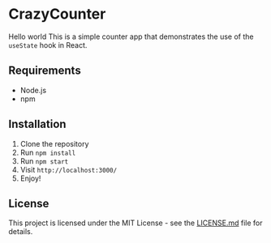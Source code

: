 # CrazyCounter

Hello world
This is a simple counter app that demonstrates the use of the `useState` hook in React.

## Requirements

- Node.js
- npm

## Installation

1. Clone the repository
2. Run `npm install`
3. Run `npm start`
4. Visit `http://localhost:3000/`
5. Enjoy!

## License

This project is licensed under the MIT License - see the [LICENSE.md](LICENSE.md) file for details.

